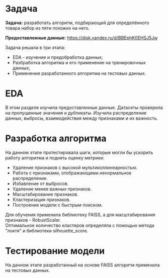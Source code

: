 # Задача
**Задача:** разработать алгоритм, подбирающий для определённого товара набор из пяти похожих на него. 

**Предоставленные данные:**
https://disk.yandex.ru/d/BBEphK0EHSJ5Jw

Задача решала в три этапа: 
* EDA - изучение и предобработка данных;
* Разбработка алгоритма и его применение на тренировочных данных;
* Применение разработанного алгоритма на тестовых данных.
  
# EDA
В этом разделе изучила предоставленные данные. Датасеты проверила на пропущенные значения и дубликаты. Изучила распределение данных, выбросы, взаимодействия между признаками и их важность.

# Разработка алгоритма
На данном этапе протестировала шаги, которые могли бы ускорить работу алгоритма и поднять оценку метрики:
* Удаление признаков с высокой мультиколлинеарностью.
* Работа с признаками, отображающими ненормальное распределение.
* Избавление от выбросов.
* Удаление менее важных признаков.
* Масштабирование признаков.
* Кластеризация признаков.
* Построение модели с быстрым поиском.

Для обучения применила библиотеку FAISS, а для масштабирования признаков - RobustScaler.  
Оптимальное количество кластеров определяла с помощью метода "локтя" и библиотеки silhouette_score. 

# Тестирование модели
На данном этапе разработанный на основе FAISS алгоритм применила на тестовых данных. 
